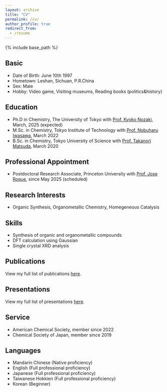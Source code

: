 ```yaml
---
layout: archive
title: "CV"
permalink: /cv/
author_profile: true
redirect_from:
  - /resume
---
```


{% include base_path %}

Basic
-----
* Date of Birth: June 10th 1997
* Hometown: Leshan, Sichuan, P.R.China
* Sex: Male
* Hobby: Video game, Visiting museums, Reading books (politics&history)

Education
-----
* Ph.D in Chemistry, The University of Tokyo with <a href="http://park.itc.u-tokyo.ac.jp/nozakilab/indexE.html" target="_blank">Prof. Kyoko Nozaki</a>, March, 2025 (expected)
* M.Sc. in Chemistry, Tokyo Institute of Technology with <a href="http://www.chemistry.titech.ac.jp/~iwasawa/index.html" target="_blank">Prof. Nobuharu Iwasawa</a>, March 2022
* B.Sc. in Chemistry, Tokyo University of Science with <a href="https://www.rs.tus.ac.jp/mtd/" target="_blank">Prof. Takanori Matsuda</a>, March 2020

Professional Appointment
-----
* Postdoctoral Research Associate, Princeton University with <a href="https://roque.princeton.edu" target="_blank">Prof. Jose Roque</a>, since May 2025 (scheduled)
  
Research Interests
-----
* Organic Synthesis, Organometallic Chemistry, Homegeneous Catalysis

Skills
-----
* Synthesis of organic and organometallic compounds
* DFT calculation using Gaussian
* Single crystal XRD analysis

Publications
-----
<p>View my full list of publications <a href="https://liaoym0610.github.io/academic/publications/">here</a>.</p>

Presentations
-----
<p>View my full list of presentations <a href="https://liaoym0610.github.io/academic/presentations/">here</a>.</p>

Service
-----
* American Chemical Society, member since 2022
* Chemical Society of Japan, member since 2019

Languages
-----
* Mandarin Chinese (Native proficiency)
* English (Full professional proficiency)
* Japanese (Full professional proficiency)
* Taiwanese Hokkien (Full professional proficiency)
* Korean (Beginner)
